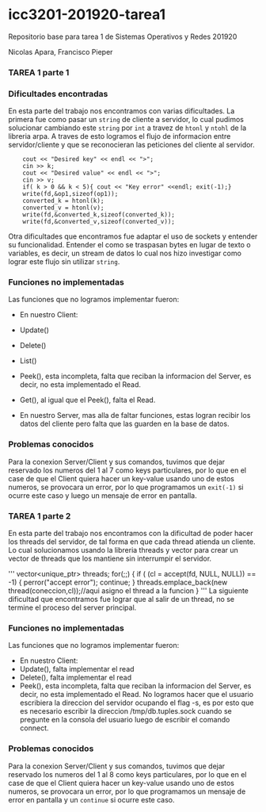 # icc3201-201920-tarea1
Repositorio base para tarea 1 de Sistemas Operativos y Redes 201920

Nicolas Apara, Francisco Pieper

### TAREA 1 parte 1
### Dificultades encontradas

En esta parte del trabajo nos encontramos con varias dificultades. La primera fue como pasar un `string` de cliente a servidor, lo cual pudimos solucionar cambiando este `string` por `int` a travez de `htonl` y `ntohl` de la libreria arpa. A traves de esto logramos el flujo de informacion entre servidor/cliente y que se reconocieran las peticiones del cliente al servidor.

```
	cout << "Desired key" << endl << ">";
	cin >> k;
	cout << "Desired value" << endl << ">";
	cin >> v;
	if( k > 0 && k < 5){ cout << "Key error" <<endl; exit(-1);}
	write(fd,&op1,sizeof(op1));
	converted_k = htonl(k);
	converted_v = htonl(v);
	write(fd,&converted_k,sizeof(converted_k));
	write(fd,&converted_v,sizeof(converted_v));
```
Otra dificultades que encontramos fue adaptar el uso de sockets y entender su funcionalidad. Entender el como se traspasan bytes en lugar de texto o variables, es decir, un stream de datos lo cual nos hizo investigar como lograr este flujo sin utilizar `string`.

### Funciones no implementadas

Las funciones que no logramos implementar fueron:
 - En nuestro Client:
  - Update()
  - Delete()
  - List()
  - Peek(), esta incompleta, falta que reciban la informacion del Server, es decir, no esta implementado el Read.
  - Get(), al igual que el Peek(), falta el Read.

 - En nuestro Server, mas alla de faltar funciones, estas logran recibir los datos del cliente pero falta que las guarden en la base de datos.

### Problemas conocidos

Para la conexion Server/Client y sus comandos, tuvimos que dejar reservado los numeros del 1 al 7 como keys particulares, por lo que en el case de que el Client quiera hacer un key-value usando uno de estos numeros, se provocara un error, por lo que programamos un  `exit(-1)` si ocurre este caso y luego un mensaje de error en pantalla.

### TAREA 1 parte 2

En esta parte del trabajo nos encontramos con la dificultad de poder hacer los threads del servidor, de tal forma en que cada thread atienda un cliente. Lo cual solucionamos usando la libreria threads y vector para crear un vector de threads que los mantiene sin interrumpir el servidor.

'''
	vector<unique_ptr<thread>> threads;
	for(;;)
	{
		if ( (cl = accept(fd, NULL, NULL)) == -1)
		{
	    		perror("accept error");
	     		continue;
	   	}
		threads.emplace_back(new thread(coneccion,cl));//aqui asigno el thread a la funcion
	}
'''
La siguiente dificultad que encontramos fue lograr que al salir de un thread, no se termine el proceso del server principal.

### Funciones no implementadas

Las funciones que no logramos implementar fueron:
 - En nuestro Client:
  - Update(), falta implementar el read
  - Delete(), falta implementar el read
  - Peek(), esta incompleta, falta que reciban la informacion del Server, es decir, no esta implementado el Read.
No logramos hacer que el usuario escribiera la direccion del servidor ocupando el flag -s, es por esto que es necesario escribir la direccion /tmp/db.tuples.sock cuando se pregunte en la consola del usuario luego de escribir el comando connect.

### Problemas conocidos

Para la conexion Server/Client y sus comandos, tuvimos que dejar reservado los numeros del 1 al 8 como keys particulares, por lo que en el case de que el Client quiera hacer un key-value usando uno de estos numeros, se provocara un error, por lo que programamos un mensaje de error en pantalla y un  `continue` si ocurre este caso.
